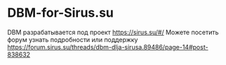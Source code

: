 # DBM-for-Sirus.su
DBM  разрабатывается под проект  https://sirus.su/#/
Можете посетить форум  узнать подробности или поддержку  https://forum.sirus.su/threads/dbm-dlja-sirusa.89486/page-14#post-838632
